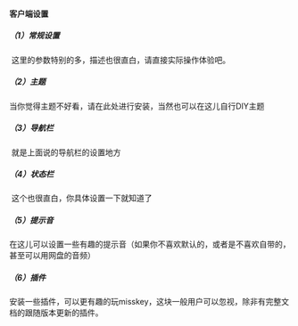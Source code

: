 #### **客户端设置**

##### **（1）常规设置**

​	这里的参数特别的多，描述也很直白，请直接实际操作体验吧。

##### **（2）主题**

​	当你觉得主题不好看，请在此处进行安装，当然也可以在这儿自行DIY主题

##### **（3）导航栏**

​	就是上面说的导航栏的设置地方

##### **（4）状态栏**

​	这个也很直白，你具体设置一下就知道了

##### **（5）提示音**

​	在这儿可以设置一些有趣的提示音（如果你不喜欢默认的，或者是不喜欢自带的，甚至可以用网盘的音频）

##### **（6）插件**

​	安装一些插件，可以更有趣的玩misskey，这块一般用户可以忽视，除非有完整文档的跟随版本更新的插件。
